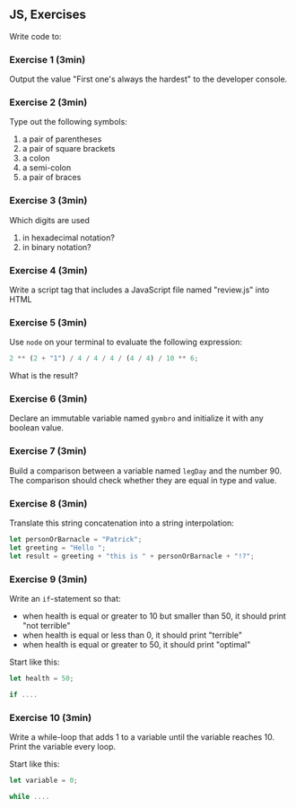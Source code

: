 ## JS, Exercises

Write code to:

### Exercise 1 (3min)

Output the value "First one's always the hardest" to the developer console.

### Exercise 2 (3min)

Type out the following symbols:

1. a pair of parentheses
2. a pair of square brackets
3. a colon
4. a semi-colon
5. a pair of braces

### Exercise 3 (3min)

Which digits are used

1. in hexadecimal notation?
2. in binary notation?

### Exercise 4 (3min)

Write a script tag that includes a JavaScript file named "review.js" into HTML

### Exercise 5 (3min)

Use `node` on your terminal to evaluate the following expression:

```js
2 ** (2 + "1") / 4 / 4 / 4 / (4 / 4) / 10 ** 6;
```

What is the result?

### Exercise 6 (3min)

Declare an immutable variable named `gymbro` and initialize it with any boolean
value.

### Exercise 7 (3min)

Build a comparison between a variable named `legDay` and the number 90. The
comparison should check whether they are equal in type and value.

### Exercise 8 (3min)

Translate this string concatenation into a string interpolation:

```js
let personOrBarnacle = "Patrick";
let greeting = "Hello ";
let result = greeting + "this is " + personOrBarnacle + "!?";
```

### Exercise 9 (3min)

Write an `if`-statement so that:

- when health is equal or greater to 10 but smaller than 50, it should print "not terrible"
- when health is equal or less than 0, it should print "terrible"
- when health is equal or greater to 50, it should print "optimal"

Start like this:

```js
let health = 50;

if ....
```

### Exercise 10 (3min)

Write a while-loop that adds 1 to a variable until the variable reaches 10. Print the variable every loop.

Start like this:

```js
let variable = 0;

while ....
```
